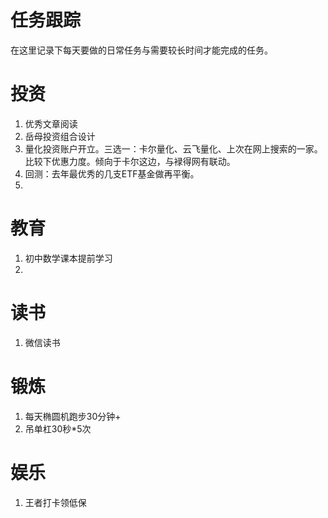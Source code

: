 # 任务跟踪

在这里记录下每天要做的日常任务与需要较长时间才能完成的任务。


# 投资

1. 优秀文章阅读
1. 岳母投资组合设计
1. 量化投资账户开立。三选一：卡尔量化、云飞量化、上次在网上搜索的一家。比较下优惠力度。倾向于卡尔这边，与䘵得网有联动。
1. 回测：去年最优秀的几支ETF基金做再平衡。
1. 

# 教育

1. 初中数学课本提前学习
1. 

# 读书

1. 微信读书

# 锻炼

1. 每天椭圆机跑步30分钟+
1. 吊单杠30秒*5次

# 娱乐

1. 王者打卡领低保
